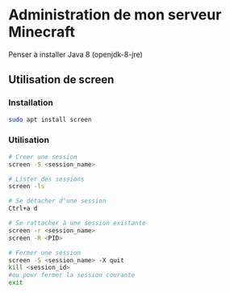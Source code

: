 # Administration de mon serveur Minecraft

Penser à installer Java 8 (openjdk-8-jre)

## Utilisation de screen

### Installation

```bash
sudo apt install screen
```

### Utilisation

```bash
# Creer une session
screen -S <session_name>

# Lister des sessions
screen -ls

# Se détacher d'une session
Ctrl+a d

# Se rattacher à une session existante
screen -r <session_name>
screen -R <PID>

# Fermer une session
screen -S <session_name> -X quit
kill <session_id>
#ou pour fermer la session courante
exit
```
